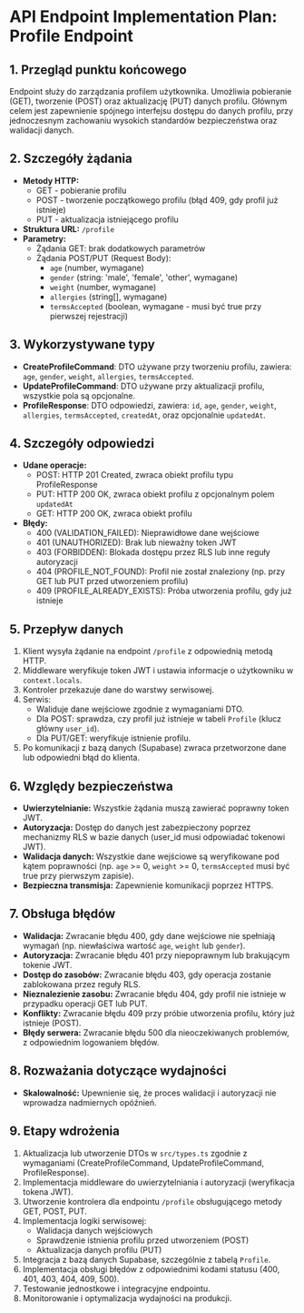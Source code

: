 # API Endpoint Implementation Plan: Profile Endpoint

## 1. Przegląd punktu końcowego

Endpoint służy do zarządzania profilem użytkownika. Umożliwia pobieranie (GET), tworzenie (POST) oraz aktualizację (PUT) danych profilu. Głównym celem jest zapewnienie spójnego interfejsu dostępu do danych profilu, przy jednoczesnym zachowaniu wysokich standardów bezpieczeństwa oraz walidacji danych.

## 2. Szczegóły żądania

- **Metody HTTP:**
  - GET - pobieranie profilu
  - POST - tworzenie początkowego profilu (błąd 409, gdy profil już istnieje)
  - PUT - aktualizacja istniejącego profilu
- **Struktura URL:** `/profile`
- **Parametry:**
  - Żądania GET: brak dodatkowych parametrów
  - Żądania POST/PUT (Request Body):
    - `age` (number, wymagane)
    - `gender` (string: 'male', 'female', 'other', wymagane)
    - `weight` (number, wymagane)
    - `allergies` (string[], wymagane)
    - `termsAccepted` (boolean, wymagane - musi być true przy pierwszej rejestracji)

## 3. Wykorzystywane typy

- **CreateProfileCommand**: DTO używane przy tworzeniu profilu, zawiera: `age`, `gender`, `weight`, `allergies`, `termsAccepted`.
- **UpdateProfileCommand**: DTO używane przy aktualizacji profilu, wszystkie pola są opcjonalne.
- **ProfileResponse**: DTO odpowiedzi, zawiera: `id`, `age`, `gender`, `weight`, `allergies`, `termsAccepted`, `createdAt`, oraz opcjonalnie `updatedAt`.

## 4. Szczegóły odpowiedzi

- **Udane operacje:**
  - POST: HTTP 201 Created, zwraca obiekt profilu typu ProfileResponse
  - PUT: HTTP 200 OK, zwraca obiekt profilu z opcjonalnym polem `updatedAt`
  - GET: HTTP 200 OK, zwraca obiekt profilu
- **Błędy:**
  - 400 (VALIDATION_FAILED): Nieprawidłowe dane wejściowe
  - 401 (UNAUTHORIZED): Brak lub nieważny token JWT
  - 403 (FORBIDDEN): Blokada dostępu przez RLS lub inne reguły autoryzacji
  - 404 (PROFILE_NOT_FOUND): Profil nie został znaleziony (np. przy GET lub PUT przed utworzeniem profilu)
  - 409 (PROFILE_ALREADY_EXISTS): Próba utworzenia profilu, gdy już istnieje

## 5. Przepływ danych

1. Klient wysyła żądanie na endpoint `/profile` z odpowiednią metodą HTTP.
2. Middleware weryfikuje token JWT i ustawia informacje o użytkowniku w `context.locals`.
3. Kontroler przekazuje dane do warstwy serwisowej.
4. Serwis:
   - Waliduje dane wejściowe zgodnie z wymaganiami DTO.
   - Dla POST: sprawdza, czy profil już istnieje w tabeli `Profile` (klucz główny `user_id`).
   - Dla PUT/GET: weryfikuje istnienie profilu.
5. Po komunikacji z bazą danych (Supabase) zwraca przetworzone dane lub odpowiedni błąd do klienta.

## 6. Względy bezpieczeństwa

- **Uwierzytelnianie:** Wszystkie żądania muszą zawierać poprawny token JWT.
- **Autoryzacja:** Dostęp do danych jest zabezpieczony poprzez mechanizmy RLS w bazie danych (user_id musi odpowiadać tokenowi JWT).
- **Walidacja danych:** Wszystkie dane wejściowe są weryfikowane pod kątem poprawności (np. `age` >= 0, `weight` >= 0, `termsAccepted` musi być true przy pierwszym zapisie).
- **Bezpieczna transmisja:** Zapewnienie komunikacji poprzez HTTPS.

## 7. Obsługa błędów

- **Walidacja:** Zwracanie błędu 400, gdy dane wejściowe nie spełniają wymagań (np. niewłaściwa wartość `age`, `weight` lub `gender`).
- **Autoryzacja:** Zwracanie błędu 401 przy niepoprawnym lub brakującym tokenie JWT.
- **Dostęp do zasobów:** Zwracanie błędu 403, gdy operacja zostanie zablokowana przez reguły RLS.
- **Nieznalezienie zasobu:** Zwracanie błędu 404, gdy profil nie istnieje w przypadku operacji GET lub PUT.
- **Konflikty:** Zwracanie błędu 409 przy próbie utworzenia profilu, który już istnieje (POST).
- **Błędy serwera:** Zwracanie błędu 500 dla nieoczekiwanych problemów, z odpowiednim logowaniem błędów.

## 8. Rozważania dotyczące wydajności

- **Skalowalność:** Upewnienie się, że proces walidacji i autoryzacji nie wprowadza nadmiernych opóźnień.

## 9. Etapy wdrożenia

1. Aktualizacja lub utworzenie DTOs w `src/types.ts` zgodnie z wymaganiami (CreateProfileCommand, UpdateProfileCommand, ProfileResponse).
2. Implementacja middleware do uwierzytelniania i autoryzacji (weryfikacja tokena JWT).
3. Utworzenie kontrolera dla endpointu `/profile` obsługującego metody GET, POST, PUT.
4. Implementacja logiki serwisowej:
   - Walidacja danych wejściowych
   - Sprawdzenie istnienia profilu przed utworzeniem (POST)
   - Aktualizacja danych profilu (PUT)
5. Integracja z bazą danych Supabase, szczególnie z tabelą `Profile`.
6. Implementacja obsługi błędów z odpowiednimi kodami statusu (400, 401, 403, 404, 409, 500).
7. Testowanie jednostkowe i integracyjne endpointu.
8. Monitorowanie i optymalizacja wydajności na produkcji.
